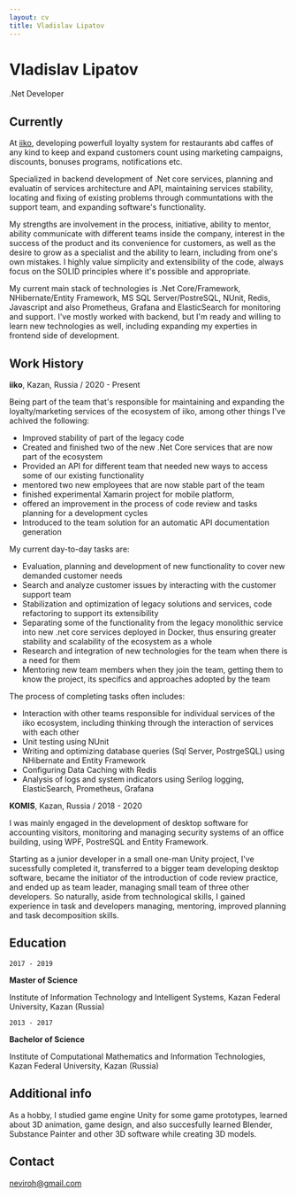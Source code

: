 ```yaml
---
layout: cv
title: Vladislav Lipatov
---
```

# Vladislav Lipatov
.Net Developer

## Currently

At [iiko](https://iikosoftware.com), developing powerfull loyalty system for restaurants abd caffes of any kind to keep and expand customers count using marketing campaigns, discounts, bonuses programs, notifications etc.

Specialized in backend development of .Net core services, planning and evaluatin of services architecture and API, maintaining services stability, locating and fixing of existing problems through communtations with the support team, and expanding software's functionality.

My strengths are involvement in the process, initiative, ability to mentor, ability communicate with different teams inside the company, interest in the success of the product and its convenience for customers, as well as the desire to grow as a specialist and the ability to learn, including from one's own mistakes. I highly value simplicity and extensibility of the code, always focus on the SOLID principles where it's possible and appropriate. 

My current main stack of technologies is .Net Core/Framework, NHibernate/Entity Framework, MS SQL Server/PostreSQL, NUnit, Redis, Javascript and also Prometheus, Grafana and ElasticSearch for monitoring and support. I've mostly worked with backend, but I'm ready and willing to learn new technologies as well, including expanding my experties in frontend side of development.

## Work History

**iiko**, Kazan, Russia / 2020 - Present

Being part of the team that's responsible for maintaining and expanding the loyalty/marketing services of the ecosystem of iiko, among other things I've achived the following:
* Improved stability of part of the legacy code
* Created and finished two of the new .Net Core services that are now part of the ecosystem
* Provided an API for different team that needed new ways to access some of our existing functionality
* mentored two new employees that are now stable part of the team
* finished experimental Xamarin project for mobile platform, 
* offered an improvement in the process of code review and tasks planning for a development cycles
* Introduced to the team solution for an automatic API documentation generation

My current day-to-day tasks are:
* Evaluation, planning and development of new functionality to cover new demanded customer needs
* Search and analyze customer issues by interacting with the customer support team
* Stabilization and optimization of legacy solutions and services, code refactoring to support its extensibility
* Separating some of the functionality from the legacy monolithic service into new .net core services deployed in Docker, thus ensuring greater stability and scalability of the ecosystem as a whole
* Research and integration of new technologies for the team when there is a need for them
* Mentoring new team members when they join the team, getting them to know the project, its specifics and approaches adopted by the team 

The process of completing tasks often includes:
* Interaction with other teams responsible for individual services of the iiko ecosystem, including thinking through the interaction of services with each other
* Unit testing using NUnit
* Writing and optimizing database queries (Sql Server, PostrgeSQL) using NHibernate and Entity Framework
* Configuring Data Caching with Redis 
* Analysis of logs and system indicators using Serilog logging, ElasticSearch, Prometheus, Grafana

**KOMIS**, Kazan, Russia / 2018 - 2020

I was mainly engaged in the development of desktop software for accounting visitors, monitoring and managing security systems of an office building, using WPF, PostreSQL and Entity Framework.

Starting as a junior developer in a small one-man Unity project, I've sucessfully completed it, transferred to a bigger team developing desktop software, became the initiator of the introduction of code review practice, and ended up as team leader, managing small team of three other developers. So naturally, aside from technological skills, I gained experience in task and developers managing, mentoring, improved planning and task decomposition skills.

## Education

`2017 - 2019`

**Master of Science**

Institute of Information Technology and Intelligent Systems, Kazan Federal University, Kazan (Russia)

`2013 - 2017`

**Bachelor of Science**

Institute of Computational Mathematics and Information Technologies, Kazan Federal University, Kazan (Russia)

## Additional info

As a hobby, I studied game engine Unity for some game prototypes, learned about 3D animation, game design, and also succesfully learned Blender, Substance Painter and other 3D software while creating 3D models.

## Contact

<neviroh@gmail.com>

<!-- ### Footer

Last updated: March 2022 -->
